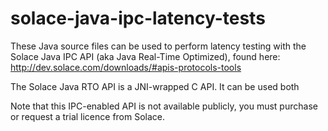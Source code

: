 # solace-java-ipc-latency-tests

These Java source files can be used to perform latency testing with the Solace Java IPC API (aka Java Real-Time Optimized), found here: http://dev.solace.com/downloads/#apis-protocols-tools

The Solace Java RTO API is a JNI-wrapped C API.  It can be used both 

Note that this IPC-enabled API is not available publicly, you must purchase or request a trial licence from Solace.


